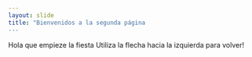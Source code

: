 ```yaml
---
layout: slide
title: "Bienvenidos a la segunda página
---
```

Hola que empieze la fiesta
Utiliza la flecha hacia la izquierda para volver!
